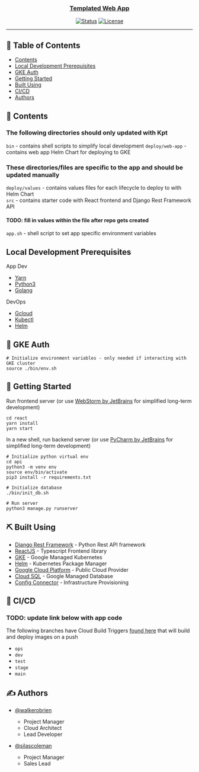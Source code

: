 <p align="center">
  <a href="" rel="noopener">
</p>

<h3 align="center">Templated Web App</h3>

<div align="center">

[![Status](https://img.shields.io/badge/status-active-success.svg)]()
[![License](https://img.shields.io/badge/license-MIT-blue.svg)](/LICENSE)


</div>

---


## 📝 Table of Contents

- [Contents](#contents)
- [Local Development Prerequisites](#prereqs)
- [GKE Auth](#gke)
- [Getting Started](#getting_started)
- [Built Using](#built_using)
- [CI/CD](#cicd)
- [Authors](#authors)

## 🎈 Contents <a name="contents"></a>

### The following directories should only updated with Kpt

`bin` - contains shell scripts to simplify local development
`deploy/web-app` - contains web app Helm Chart for deploying to GKE


### These directories/files are specific to the app and should be updated manually

`deploy/values` - contains values files for each lifecycle to deploy to with Helm Chart  
`src` - contains starter code with React frontend and Django Rest Framework API  
#### TODO: fill in values within the file after repo gets created
`app.sh` - shell script to set app specific environment variables


## Local Development Prerequisites

App Dev
- [Yarn](https://yarnpkg.com/getting-started/install)
- [Python3](https://www.python.org/downloads/)
- [Golang](https://go.dev/)

DevOps
- [Gcloud](https://cloud.google.com/sdk/docs/install)
- [Kubectl](https://kubernetes.io/docs/tasks/tools/)
- [Helm](https://helm.sh/docs/intro/install/)

## 🎈 GKE Auth <a name="gke"></a>

```
# Initialize environment variables - only needed if interacting with GKE cluster
source ./bin/env.sh
```

## 🏁 Getting Started <a name = "getting_started"></a>

Run frontend server (or use [WebStorm by JetBrains](https://www.jetbrains.com/webstorm/) for simplified long-term development)
```
cd react
yarn install
yarn start
```

In a new shell, run backend server (or use [PyCharm by JetBrains](https://www.jetbrains.com/pycharm/) for simplified long-term development)

```
# Initialize python virtual env
cd api
python3 -m venv env
source env/bin/activate
pip3 install -r requirements.txt

# Initialize database
./bin/init_db.sh

# Run server
python3 manage.py runserver
```


## ⛏️ Built Using <a name = "built_using"></a>

- [Django Rest Framework](https://www.django-rest-framework.org/) - Python Rest API framework
- [ReactJS](https://reactjs.org/) - Typescript Frontend library
- [GKE](https://cloud.google.com/kubernetes-engine) - Google Managed Kubernetes
- [Helm](https://helm..sh/) - Kubernetes Package Manager
- [Google Cloud Platform](https://www.cloud.google.com/) - Public Cloud Provider
- [Cloud SQL](https://https://cloud.google.com/sql) - Google Managed Database
- [Config Connector](https://cloud.google.com/config-connector/docs/overview) - Infrastructure Provisioning


## 🚀 CI/CD <a name = "cicd"></a>
### TODO: update link below with app code
The following branches have Cloud Build Triggers [found here](https://console.cloud.google.com/cloud-build/builds?project=<APP_CODE>-app-project&supportedpurview=project) that will build and deploy images on a push
- `ops`
- `dev`
- `test`
- `stage`
- `main`

## ✍️ Authors <a name = "authors"></a>

- [@walkerobrien](https://github.com/walkerobrien) 
  - Project Manager
  - Cloud Architect
  - Lead Developer


- [@silascoleman](https://github.com/silascoleman) 
  - Project Manager
  - Sales Lead

